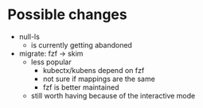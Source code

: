# Possible changes
- null-ls
    - is currently getting abandoned
- migrate: fzf -> skim
    - less popular
        - kubectx/kubens depend on fzf
        - not sure if mappings are the same
        - fzf is better maintained
    - still worth having because of the interactive mode

